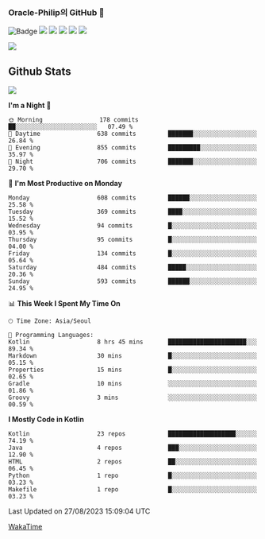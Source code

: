 ### Oracle-Philip의 GitHub 👋

![Badge](http://img.shields.io/badge/-Java-black?style=flat-square)
<img src="https://img.shields.io/badge/ -Kotlin-black?style=flat-square&logo=Kotlin&logoColor=#7F52FF"/></a>
<img src="https://img.shields.io/badge/ -Dart-black?style=flat-square&logo=Dart&logoColor=#0175C2"/></a>
<img src="https://img.shields.io/badge/ -Android-black?style=flat-square&logo=Android&logoColor=#3DDC84"/></a>
<img src="https://img.shields.io/badge/ -Flutter-black?style=flat-square&logo=Flutter&logoColor=#02569B"/></a>
<img src="https://img.shields.io/badge/ -Firebase-black?style=flat-square&logo=Firebase&logoColor=#FFCA28"/></a>

<img src="https://img.shields.io/badge/ -BLE-black?style=flat-square&logo=Bluetooth&logoColor=#0082FC"/></a>

<!--
<img src="https://img.shields.io/badge/ -STM32F103-black?style=flat-square&logo=STMicroelectronics&logoColor=#03234B"/></a>
<img src="https://img.shields.io/badge/ -Qt-black?style=flat-square&logo=Qt&logoColor=#41CD52"/></a>
-->

<!--
![Badge](http://img.shields.io/badge/-Java-black?style=flat-square)
![Badge](http://img.shields.io/badge/-Koltin-black?style=flat-square)
![Badge](http://img.shields.io/badge/-Dart-black?style=flat-square)
![Badge](http://img.shields.io/badge/-Android-black?style=flat-square)
![Badge](http://img.shields.io/badge/-Flutter-black?style=flat-square)
![Badge](http://img.shields.io/badge/-Firebase-black?style=flat-square)
-->

## Github Stats  
<div align="left"><img src="https://github-readme-stats.vercel.app/api?username=Oracle-Philip&show_icons=true&count_private=true&hide_border=true" align="center" /></div>


<!--START_SECTION:waka-->
**I'm a Night 🦉** 

```text
🌞 Morning                178 commits         ██░░░░░░░░░░░░░░░░░░░░░░░   07.49 % 
🌆 Daytime                638 commits         ███████░░░░░░░░░░░░░░░░░░   26.84 % 
🌃 Evening                855 commits         █████████░░░░░░░░░░░░░░░░   35.97 % 
🌙 Night                  706 commits         ███████░░░░░░░░░░░░░░░░░░   29.70 % 
```
📅 **I'm Most Productive on Monday** 

```text
Monday                   608 commits         ██████░░░░░░░░░░░░░░░░░░░   25.58 % 
Tuesday                  369 commits         ████░░░░░░░░░░░░░░░░░░░░░   15.52 % 
Wednesday                94 commits          █░░░░░░░░░░░░░░░░░░░░░░░░   03.95 % 
Thursday                 95 commits          █░░░░░░░░░░░░░░░░░░░░░░░░   04.00 % 
Friday                   134 commits         █░░░░░░░░░░░░░░░░░░░░░░░░   05.64 % 
Saturday                 484 commits         █████░░░░░░░░░░░░░░░░░░░░   20.36 % 
Sunday                   593 commits         ██████░░░░░░░░░░░░░░░░░░░   24.95 % 
```


📊 **This Week I Spent My Time On** 

```text
🕑︎ Time Zone: Asia/Seoul

💬 Programming Languages: 
Kotlin                   8 hrs 45 mins       ██████████████████████░░░   89.34 % 
Markdown                 30 mins             █░░░░░░░░░░░░░░░░░░░░░░░░   05.15 % 
Properties               15 mins             █░░░░░░░░░░░░░░░░░░░░░░░░   02.65 % 
Gradle                   10 mins             ░░░░░░░░░░░░░░░░░░░░░░░░░   01.86 % 
Groovy                   3 mins              ░░░░░░░░░░░░░░░░░░░░░░░░░   00.59 % 
```

**I Mostly Code in Kotlin** 

```text
Kotlin                   23 repos            ███████████████████░░░░░░   74.19 % 
Java                     4 repos             ███░░░░░░░░░░░░░░░░░░░░░░   12.90 % 
HTML                     2 repos             ██░░░░░░░░░░░░░░░░░░░░░░░   06.45 % 
Python                   1 repo              █░░░░░░░░░░░░░░░░░░░░░░░░   03.23 % 
Makefile                 1 repo              █░░░░░░░░░░░░░░░░░░░░░░░░   03.23 % 
```




 Last Updated on 27/08/2023 15:09:04 UTC
<!--END_SECTION:waka-->


<!--
**Oracle-Philip/Oracle-Philip** is a ✨ _special_ ✨ repository because its `README.md` (this file) appears on your GitHub profile.

Here are some ideas to get you started:

- 🔭 I’m currently working on ...
- 🌱 I’m currently learning ...
- 👯 I’m looking to collaborate on ...
- 🤔 I’m looking for help with ...
- 💬 Ask me about ...
- 📫 How to reach me: ...
- 😄 Pronouns: ...
- ⚡ Fun fact: ...
-->


[WakaTime](https://wakatime.com/dashboard)
